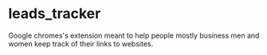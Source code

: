 # leads_tracker
Google chromes's extension meant to help people mostly business men and women keep track of their links to websites. 
